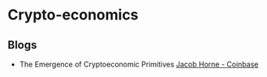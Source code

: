 # Crypto-economics

## Blogs

- The Emergence of Cryptoeconomic Primitives [Jacob Horne - Coinbase](https://medium.com/@jacobscott/the-emergence-of-cryptoeconomic-primitives-14ef3300cc10)
